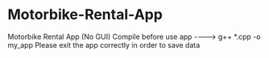 # Motorbike-Rental-App
Motorbike Rental App (No GUI)
Compile before use app ---->  g++ *.cpp -o my_app
Please exit the app correctly in order to save data
